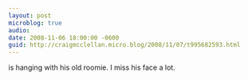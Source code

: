 ```yaml
---
layout: post
microblog: true
audio: 
date: 2008-11-06 18:00:00 -0600
guid: http://craigmcclellan.micro.blog/2008/11/07/t995682593.html
---
```

is hanging with his old roomie.  I miss his face a lot.
